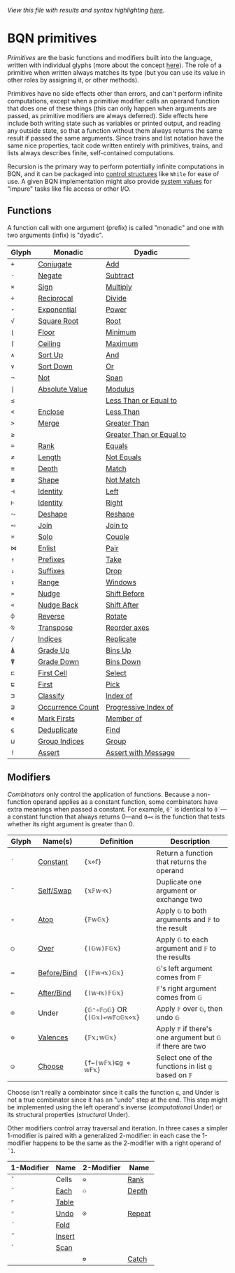 *View this file with results and syntax highlighting [here](https://mlochbaum.github.io/BQN/doc/primitive.html).*

# BQN primitives

*Primitives* are the basic functions and modifiers built into the language, written with individual glyphs (more about the concept [here](../commentary/primitive.md)). The role of a primitive when written always matches its type (but you can use its value in other roles by assigning it, or other methods).

Primitives have no side effects other than errors, and can't perform infinite computations, except when a primitive modifier calls an operand function that does one of these things (this can only happen when arguments are passed, as primitive modifiers are always deferred). Side effects here include both writing state such as variables or printed output, and reading any outside state, so that a function without them always returns the same result if passed the same arguments. Since trains and list notation have the same nice properties, tacit code written entirely with primitives, trains, and lists always describes finite, self-contained computations.

Recursion is the primary way to perform potentially infinite computations in BQN, and it can be packaged into [control structures](control.md) like `While` for ease of use. A given BQN implementation might also provide [system values](../spec/system.md) for "impure" tasks like file access or other I/O.

## Functions

A function call with one argument (prefix) is called "monadic" and one with two arguments (infix) is "dyadic".

| Glyph | Monadic                                             | Dyadic
|-------|-----------------------------------------------------|---------
| `+`   | [Conjugate](arithmetic.md#basic-arithmetic)         | [Add](arithmetic.md#basic-arithmetic)
| `-`   | [Negate](arithmetic.md#basic-arithmetic)            | [Subtract](arithmetic.md#basic-arithmetic)
| `×`   | [Sign](arithmetic.md#basic-arithmetic)              | [Multiply](arithmetic.md#basic-arithmetic)
| `÷`   | [Reciprocal](arithmetic.md#basic-arithmetic)        | [Divide](arithmetic.md#basic-arithmetic)
| `⋆`   | [Exponential](arithmetic.md#basic-arithmetic)       | [Power](arithmetic.md#basic-arithmetic)
| `√`   | [Square Root](arithmetic.md#basic-arithmetic)       | [Root](arithmetic.md#basic-arithmetic)
| `⌊`   | [Floor](arithmetic.md#additional-arithmetic)        | [Minimum](arithmetic.md#additional-arithmetic)
| `⌈`   | [Ceiling](arithmetic.md#additional-arithmetic)      | [Maximum](arithmetic.md#additional-arithmetic)
| `∧`   | [Sort Up](order.md#sort)                            | [And](logic.md)
| `∨`   | [Sort Down](order.md#sort)                          | [Or](logic.md)
| `¬`   | [Not](logic.md)                                     | [Span](logic.md)
| `\|`  | [Absolute Value](arithmetic.md#additional-arithmetic)| [Modulus](arithmetic.md#additional-arithmetic)
| `≤`   |                                                     | [Less Than or Equal to](arithmetic.md#comparisons)
| `<`   | [Enclose](enclose.md)                               | [Less Than](arithmetic.md#comparisons)
| `>`   | [Merge](couple.md)                                  | [Greater Than](arithmetic.md#comparisons)
| `≥`   |                                                     | [Greater Than or Equal to](arithmetic.md#comparisons)
| `=`   | [Rank](shape.md)                                    | [Equals](arithmetic.md#comparisons)
| `≠`   | [Length](shape.md)                                  | [Not Equals](arithmetic.md#comparisons)
| `≡`   | [Depth](depth.md)                                   | [Match](match.md)
| `≢`   | [Shape](shape.md)                                   | [Not Match](match.md)
| `⊣`   | [Identity](identity.md)                             | [Left](identity.md)
| `⊢`   | [Identity](identity.md)                             | [Right](identity.md)
| `⥊`   | [Deshape](reshape.md)                               | [Reshape](reshape.md)
| `∾`   | [Join](join.md)                                     | [Join to](join.md)
| `≍`   | [Solo](couple.md)                                   | [Couple](couple.md)
| `⋈`   | [Enlist](pair.md)                                   | [Pair](pair.md)
| `↑`   | [Prefixes](prefixes.md)                             | [Take](take.md)
| `↓`   | [Suffixes](prefixes.md)                             | [Drop](take.md)
| `↕`   | [Range](range.md)                                   | [Windows](windows.md)
| `»`   | [Nudge](shift.md)                                   | [Shift Before](shift.md)
| `«`   | [Nudge Back](shift.md)                              | [Shift After](shift.md)
| `⌽`   | [Reverse](reverse.md)                               | [Rotate](reverse.md#rotate)
| `⍉`   | [Transpose](transpose.md)                           | [Reorder axes](transpose.md)
| `/`   | [Indices](replicate.md#indices)                     | [Replicate](replicate.md)
| `⍋`   | [Grade Up](order.md#grade)                          | [Bins Up](order.md#bins)
| `⍒`   | [Grade Down](order.md#grade)                        | [Bins Down](order.md#bins)
| `⊏`   | [First Cell](select.md)                             | [Select](select.md)
| `⊑`   | [First](pick.md#first)                              | [Pick](pick.md)
| `⊐`   | [Classify](selfcmp.md#classify)                     | [Index of](search.md#index-of)
| `⊒`   | [Occurrence Count](selfcmp.md#occurrence-count)     | [Progressive Index of](search.md#progressive-index-of)
| `∊`   | [Mark Firsts](selfcmp.md#mark-firsts)               | [Member of](search.md#member-of)
| `⍷`   | [Deduplicate](selfcmp.md#deduplicate)               | [Find](find.md)
| `⊔`   | [Group Indices](group.md)                           | [Group](group.md)
| `!`   | [Assert](assert.md)                                 | [Assert with Message](assert.md)

## Modifiers

<!--GEN combinator.bqn-->

*Combinators* only control the application of functions. Because a non-function operand applies as a constant function, some combinators have extra meanings when passed a constant. For example, `0˜` is identical to `0˙`—a constant function that always returns 0—and `0⊸<` is the function that tests whether its right argument is greater than 0.

Glyph | Name(s)                 | Definition                     | Description
------|-------------------------|--------------------------------|---------------------------------------
`˙`   | [Constant](constant.md) | `{𝕩⋄𝕗}`                        | Return a function that returns the operand
`˜`   | [Self/Swap](swap.md)    | `{𝕩𝔽𝕨⊣𝕩}`                      | Duplicate one argument or exchange two
`∘`   | [Atop](compose.md)      | `{𝔽𝕨𝔾𝕩}`                       | Apply `𝔾` to both arguments and `𝔽` to the result
`○`   | [Over](compose.md)      | `{(𝔾𝕨)𝔽𝔾𝕩}`                    | Apply `𝔾` to each argument and `𝔽` to the results
`⊸`   | [Before/Bind](hook.md)  | `{(𝔽𝕨⊣𝕩)𝔾𝕩}`                   | `𝔾`'s left argument comes from `𝔽`
`⟜`   | [After/Bind](hook.md)   | `{(𝕨⊣𝕩)𝔽𝔾𝕩}`                   | `𝔽`'s right argument comes from `𝔾`
`⌾`   | Under                   | `{𝔾⁼∘𝔽○𝔾}` OR `{(𝔾𝕩)↩𝕨𝔽○𝔾𝕩⋄𝕩}` | Apply `𝔽` over `𝔾`, then undo `𝔾`
`⊘`   | [Valences](valences.md) | `{𝔽𝕩;𝕨𝔾𝕩}`                     | Apply `𝔽` if there's one argument but `𝔾` if there are two
`◶`   | [Choose](choose.md)     | `{f←(𝕨𝔽𝕩)⊑𝕘 ⋄ 𝕨F𝕩}`            | Select one of the functions in list `𝕘` based on `𝔽`

Choose isn't really a combinator since it calls the function `⊑`, and Under is not a true combinator since it has an "undo" step at the end. This step might be implemented using the left operand's inverse (*computational* Under) or its structural properties (*structural* Under).

Other modifiers control array traversal and iteration. In three cases a simpler 1-modifier is paired with a generalized 2-modifier: in each case the 1-modifier happens to be the same as the 2-modifier with a right operand of `¯1`.

| 1-Modifier | Name                                  | 2-Modifier | Name
|------------|---------------------------------------|------------|--------
| `˘`        | Cells                                 | `⎉`        | [Rank](https://aplwiki.com/wiki/Rank_(operator))
| `¨`        | [Each](map.md)                        | `⚇`        | [Depth](depth.md#the-depth-modifier)
| `⌜`        | [Table](map.md)                       |
| `⁼`        | [Undo](undo.md)                       | `⍟`        | [Repeat](repeat.md)
| `´`        | [Fold](fold.md)                       |
| `˝`        | [Insert](fold.md)                     |
| `` ` ``    | [Scan](scan.md)                       |
|            |                                       | `⎊`        | [Catch](assert.md#catch)
